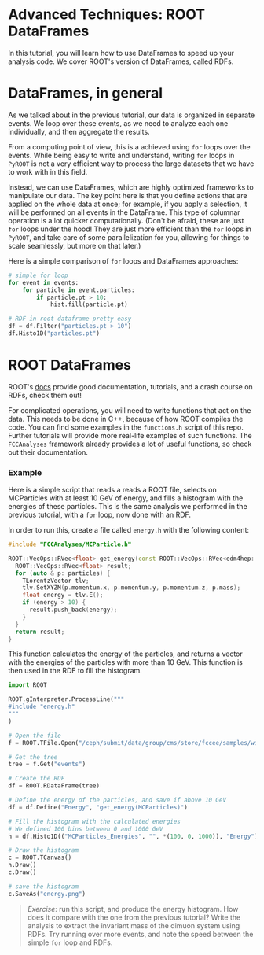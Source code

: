 # Advanced Techniques: ROOT DataFrames

In this tutorial, you will learn how to use DataFrames to speed up your analysis code.
We cover ROOT's version of DataFrames, called RDFs.

# DataFrames, in general

As we talked about in the previous tutorial, our data is organized in separate events. We loop over these events, as we need to analyze each one individually, and then aggregate the results.

From a computing point of view, this is a achieved using `for` loops over the events. While being easy to write and understand, writing `for` loops in `PyROOT` is not a very efficient way to process the large datasets that we have to work with in this field.

Instead, we can use DataFrames, which are highly optimized frameworks to manipulate our data. The key point here is that you define actions that are applied on the whole data at once; for example, if you apply a selection, it will be performed on all events in the DataFrame. This type of columnar operation is a lot quicker computationally. (Don't be afraid, these are just `for` loops under the hood! They are just more efficient than the `for` loops in `PyROOT`, and take care of some parallelization for you, allowing for things to scale seamlessly, but more on that later.)

Here is a simple comparison of `for` loops and DataFrames approaches:

```python
# simple for loop
for event in events:
    for particle in event.particles:
        if particle.pt > 10:
            hist.fill(particle.pt)
```

```python
# RDF in root dataframe pretty easy
df = df.Filter("particles.pt > 10")
df.Histo1D("particles.pt")
```

# ROOT DataFrames

ROOT's [docs](https://root.cern/doc/master/classROOT_1_1RDataFrame.html) provide good documentation, tutorials, and a crash course on RDFs, check them out!

For complicated operations, you will need to write functions that act on the data. This needs to be done in C++, because of how ROOT compiles the code. You can find some examples in the `functions.h` script of this repo. Further tutorials will provide more real-life examples of such functions. The `FCCAnalyses` framework already provides a lot of useful functions, so check out their documentation.

### Example

Here is a simple script that reads a reads a ROOT file, selects on MCParticles with at least 10 GeV of energy, and fills a histogram with the energies of these particles. This is the same analysis we performed in the previous tutorial, with a `for` loop, now done with an RDF.

In order to run this, create a file called `energy.h` with the following content:

```cpp
#include "FCCAnalyses/MCParticle.h"

ROOT::VecOps::RVec<float> get_energy(const ROOT::VecOps::RVec<edm4hep::MCParticleData>& particles) {
  ROOT::VecOps::RVec<float> result;
  for (auto & p: particles) {
    TLorentzVector tlv;
    tlv.SetXYZM(p.momentum.x, p.momentum.y, p.momentum.z, p.mass);
    float energy = tlv.E();
    if (energy > 10) {
      result.push_back(energy);
    }
  }
  return result;
}
```

This function calculates the energy of the particles, and returns a vector with the energies of the particles with more than 10 GeV.
This function is then used in the RDF to fill the histogram.

```python
import ROOT

ROOT.gInterpreter.ProcessLine("""
#include "energy.h"
"""
)

# Open the file
f = ROOT.TFile.Open("/ceph/submit/data/group/cms/store/fccee/samples/winter2023/CLD_FullSim/wzp6_ee_mumuH_ecm240/mumuH_rec_16610_191.root")

# Get the tree
tree = f.Get("events")

# Create the RDF
df = ROOT.RDataFrame(tree)

# Define the energy of the particles, and save if above 10 GeV
df = df.Define("Energy", "get_energy(MCParticles)")

# Fill the histogram with the calculated energies
# We defined 100 bins between 0 and 1000 GeV
h = df.Histo1D(("MCParticles_Energies", "", *(100, 0, 1000)), "Energy")

# Draw the histogram
c = ROOT.TCanvas()
h.Draw()
c.Draw()

# save the histogram
c.SaveAs("energy.png")
```

> *Exercise*: run this script, and produce the energy histogram. How does it compare with the one from the previous tutorial? Write the analysis to extract the invariant mass of the dimuon system using RDFs. Try running over more events, and note the speed between the simple `for` loop and RDFs.
